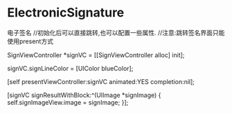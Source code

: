 # ElectronicSignature
电子签名
//初始化后可以直接跳转,也可以配置一些属性.
//注意:跳转签名界面只能使用present方式

SignViewController *signVC = [[SignViewController alloc] init];

signVC.signLineColor = [UIColor blueColor];

[self presentViewController:signVC animated:YES completion:nil];

[signVC signResultWithBlock:^(UIImage *signImage) {
    self.signImageView.image = signImage;
}];
